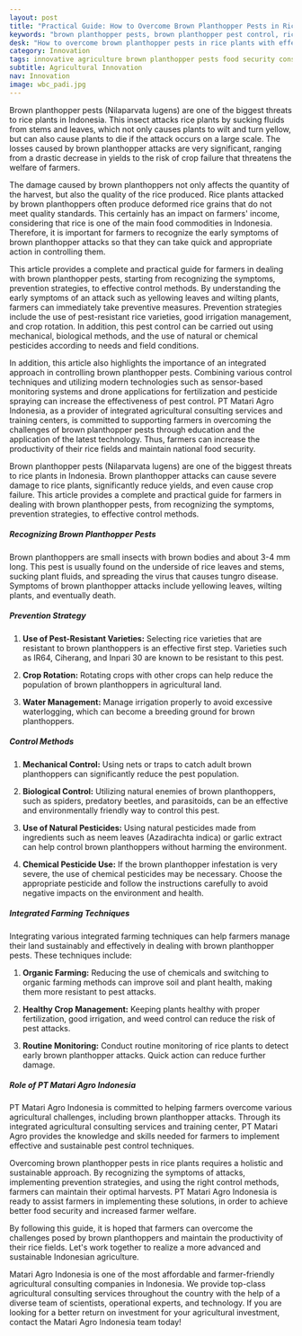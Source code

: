 ```yaml
---
layout: post
title: "Practical Guide: How to Overcome Brown Planthopper Pests in Rice Plants"
keywords: "brown planthopper pests, brown planthopper pest control, rice cultivation, natural pesticides, agricultural techniques, how to overcome brown planthoppers, agricultural consultants, integrated agricultural training, PT Matari Agro Indonesia"
desk: "How to overcome brown planthopper pests in rice plants with effective and environmentally friendly techniques to maintain optimal harvest results"
category: Innovation
tags: innovative agriculture brown planthopper pests food security consultants
subtitle: Agricultural Innovation
nav: Innovation
image: wbc_padi.jpg
---
```


Brown planthopper pests (Nilaparvata lugens) are one of the biggest threats to rice plants in Indonesia. This insect attacks rice plants by sucking fluids from stems and leaves, which not only causes plants to wilt and turn yellow, but can also cause plants to die if the attack occurs on a large scale. The losses caused by brown planthopper attacks are very significant, ranging from a drastic decrease in yields to the risk of crop failure that threatens the welfare of farmers.

The damage caused by brown planthoppers not only affects the quantity of the harvest, but also the quality of the rice produced. Rice plants attacked by brown planthoppers often produce deformed rice grains that do not meet quality standards. This certainly has an impact on farmers' income, considering that rice is one of the main food commodities in Indonesia. Therefore, it is important for farmers to recognize the early symptoms of brown planthopper attacks so that they can take quick and appropriate action in controlling them.

This article provides a complete and practical guide for farmers in dealing with brown planthopper pests, starting from recognizing the symptoms, prevention strategies, to effective control methods. By understanding the early symptoms of an attack such as yellowing leaves and wilting plants, farmers can immediately take preventive measures. Prevention strategies include the use of pest-resistant rice varieties, good irrigation management, and crop rotation. In addition, this pest control can be carried out using mechanical, biological methods, and the use of natural or chemical pesticides according to needs and field conditions.

In addition, this article also highlights the importance of an integrated approach in controlling brown planthopper pests. Combining various control techniques and utilizing modern technologies such as sensor-based monitoring systems and drone applications for fertilization and pesticide spraying can increase the effectiveness of pest control. PT Matari Agro Indonesia, as a provider of integrated agricultural consulting services and training centers, is committed to supporting farmers in overcoming the challenges of brown planthopper pests through education and the application of the latest technology. Thus, farmers can increase the productivity of their rice fields and maintain national food security.

Brown planthopper pests (Nilaparvata lugens) are one of the biggest threats to rice plants in Indonesia. Brown planthopper attacks can cause severe damage to rice plants, significantly reduce yields, and even cause crop failure. This article provides a complete and practical guide for farmers in dealing with brown planthopper pests, from recognizing the symptoms, prevention strategies, to effective control methods.

##### Recognizing Brown Planthopper Pests

Brown planthoppers are small insects with brown bodies and about 3-4 mm long. This pest is usually found on the underside of rice leaves and stems, sucking plant fluids, and spreading the virus that causes tungro disease. Symptoms of brown planthopper attacks include yellowing leaves, wilting plants, and eventually death.

##### Prevention Strategy

1. **Use of Pest-Resistant Varieties:**
Selecting rice varieties that are resistant to brown planthoppers is an effective first step. Varieties such as IR64, Ciherang, and Inpari 30 are known to be resistant to this pest.

2. **Crop Rotation:**
Rotating crops with other crops can help reduce the population of brown planthoppers in agricultural land.

3. **Water Management:**
Manage irrigation properly to avoid excessive waterlogging, which can become a breeding ground for brown planthoppers.

##### Control Methods

1. **Mechanical Control:**
Using nets or traps to catch adult brown planthoppers can significantly reduce the pest population.

2. **Biological Control:**
Utilizing natural enemies of brown planthoppers, such as spiders, predatory beetles, and parasitoids, can be an effective and environmentally friendly way to control this pest.

3. **Use of Natural Pesticides:**
Using natural pesticides made from ingredients such as neem leaves (Azadirachta indica) or garlic extract can help control brown planthoppers without harming the environment.

4. **Chemical Pesticide Use:**
If the brown planthopper infestation is very severe, the use of chemical pesticides may be necessary. Choose the appropriate pesticide and follow the instructions carefully to avoid negative impacts on the environment and health.

##### Integrated Farming Techniques

Integrating various integrated farming techniques can help farmers manage their land sustainably and effectively in dealing with brown planthopper pests. These techniques include:

1. **Organic Farming:**
Reducing the use of chemicals and switching to organic farming methods can improve soil and plant health, making them more resistant to pest attacks.

2. **Healthy Crop Management:**
Keeping plants healthy with proper fertilization, good irrigation, and weed control can reduce the risk of pest attacks.

3. **Routine Monitoring:**
Conduct routine monitoring of rice plants to detect early brown planthopper attacks. Quick action can reduce further damage.

##### Role of PT Matari Agro Indonesia

PT Matari Agro Indonesia is committed to helping farmers overcome various agricultural challenges, including brown planthopper attacks. Through its integrated agricultural consulting services and training center, PT Matari Agro provides the knowledge and skills needed for farmers to implement effective and sustainable pest control techniques.

Overcoming brown planthopper pests in rice plants requires a holistic and sustainable approach. By recognizing the symptoms of attacks, implementing prevention strategies, and using the right control methods, farmers can maintain their optimal harvests. PT Matari Agro Indonesia is ready to assist farmers in implementing these solutions, in order to achieve better food security and increased farmer welfare.

By following this guide, it is hoped that farmers can overcome the challenges posed by brown planthoppers and maintain the productivity of their rice fields. Let's work together to realize a more advanced and sustainable Indonesian agriculture.

Matari Agro Indonesia is one of the most affordable and farmer-friendly agricultural consulting companies in Indonesia. We provide top-class agricultural consulting services throughout the country with the help of a diverse team of scientists, operational experts, and technology. If you are looking for a better return on investment for your agricultural investment, contact the Matari Agro Indonesia team today!